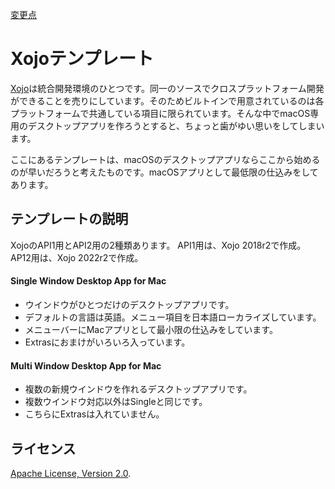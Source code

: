 [変更点](./Changes.md)

# Xojoテンプレート

[Xojo](https://www.xojo.com/)は統合開発環境のひとつです。同一のソースでクロスプラットフォーム開発ができることを売りにしています。そのためビルトインで用意されているのは各プラットフォームで共通している項目に限られています。そんな中でmacOS専用のデスクトップアプリを作ろうとすると、ちょっと歯がゆい思いをしてしまいます。

ここにあるテンプレートは、macOSのデスクトップアプリならここから始めるのが早いだろうと考えたものです。macOSアプリとして最低限の仕込みをしてあります。

## テンプレートの説明
XojoのAPI1用とAPI2用の2種類あります。
API1用は、Xojo 2018r2で作成。
AP12用は、Xojo 2022r2で作成。

#### Single Window Desktop App for Mac
* ウインドウがひとつだけのデスクトップアプリです。
* デフォルトの言語は英語。メニュー項目を日本語ローカライズしています。
* メニューバーにMacアプリとして最小限の仕込みをしています。
* Extrasにおまけがいろいろ入っています。

#### Multi Window Desktop App for Mac
* 複数の新規ウインドウを作れるデスクトップアプリです。
* 複数ウインドウ対応以外はSingleと同じです。
* こちらにExtrasは入れていません。

## ライセンス
 [Apache License, Version 2.0](http://www.apache.org/licenses/LICENSE-2.0).
